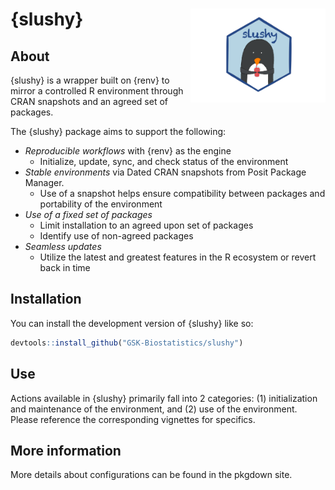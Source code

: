 
# {slushy} <img src="man/figures/slushy_hex.png" align="right" height="150" />

## About

{slushy} is a wrapper built on {renv} to mirror a controlled R environment through CRAN snapshots and an agreed set of packages.

The {slushy} package aims to support the following:

- *Reproducible workflows* with {renv} as the engine 
  - Initialize, update, sync, and check status of the environment
- *Stable environments* via Dated CRAN snapshots from Posit Package Manager. 
  - Use of a snapshot helps ensure compatibility between packages and portability of the environment
- *Use of a fixed set of packages* 
  - Limit installation to an agreed upon set of packages
  - Identify use of non-agreed packages 
- *Seamless updates*
  - Utilize the latest and greatest features in the R ecosystem or revert back in time


## Installation

You can install the development version of {slushy} like so:

``` r
devtools::install_github("GSK-Biostatistics/slushy")
```

## Use

Actions available in {slushy} primarily fall into 2 categories: (1) initialization and maintenance of the environment, and (2) use of the environment. Please reference the corresponding vignettes for specifics. 


## More information

More details about configurations can be found in the pkgdown site.  
